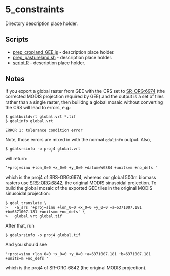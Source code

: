 # 5_constraints

Directory description place holder.

## Scripts

+ [prep_cropland_GEE.js](./prep_cropland_GEE.js) - description place holder.
+ [prep_pastureland.sh](./prep_pastureland.sh) - description place holder.
+ [script.R](./script.R) - description place holder.

## Notes

If you export a global raster from GEE with the CRS set to [SR-ORG:6974](https://spatialreference.org/ref/sr-org/modis-sinusoidal-3/) (the corrected MODIS projection required by GEE) and the output is a set of tiles rather than a single raster, then builidng a global mosaic without converting the CRS will lead to errors, e.g.:
```
$ gdalbuildvrt global.vrt *.tif
$ gdalinfo global.vrt
```
```
ERROR 1: tolerance condition error
```
Note, those errors are mixed in with the normal `gdalinfo` output. Also,
```
$ gdalsrsinfo -o proj4 global.vrt
```
will return:
```
'+proj=sinu +lon_0=0 +x_0=0 +y_0=0 +datum=WGS84 +units=m +no_defs '
```
which is the proj4 of SRS-ORG:6974, whereas our global 500m biomass rasters use [SRS-ORG:6842](https://spatialreference.org/ref/sr-org/modis-sinusoidal/), the original MODIS sinusoidal projection. To build the global mosaic of the exported GEE tiles in the original MODIS sinusoidal projection:
```
$ gdal_translate \
>   -a_srs '+proj=sinu +lon_0=0 +x_0=0 +y_0=0 +a=6371007.181 +b=6371007.181 +units=m +no_defs' \
>   global.vrt global.tif
```
After that, run 
```
$ gdalsrsinfo -o proj4 global.tif
```
And you should see
```
'+proj=sinu +lon_0=0 +x_0=0 +y_0=0 +a=6371007.181 +b=6371007.181 +units=m +no_defs '
```
which is the proj4 of SR-ORG:6842 (the original MODIS projection).
